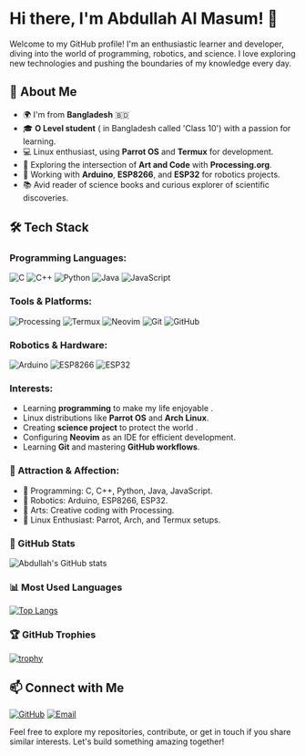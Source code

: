 # Hi there, I'm Abdullah Al Masum! 👋

Welcome to my GitHub profile! I'm an enthusiastic learner and developer, diving into the world of programming, robotics, and science.     I love exploring new technologies and pushing the boundaries of my knowledge every day.

## 🚀 About Me

- 🌍 I'm from **Bangladesh** 🇧🇩
- 🎓 **O Level student** ( in Bangladesh called 'Class 10') with a passion for learning.
- 💻 Linux enthusiast, using **Parrot OS** and **Termux** for development.
- 🎨 Exploring the intersection of **Art and Code** with **Processing.org**.
- 🤖 Working with **Arduino**, **ESP8266**, and **ESP32** for robotics projects.
- 📚 Avid reader of science books and curious explorer of scientific discoveries.

## 🛠️ Tech Stack

### Programming Languages:
![C](https://img.shields.io/badge/-C-00599C?style=for-the-badge&logo=c&logoColor=white)
![C++](https://img.shields.io/badge/-C++-00599C?style=for-the-badge&logo=cplusplus&logoColor=white)
![Python](https://img.shields.io/badge/-Python-3776AB?style=for-the-badge&logo=python&logoColor=white)
![Java](https://img.shields.io/badge/-Java-007396?style=for-the-badge&logo=java&logoColor=white)
![JavaScript](https://img.shields.io/badge/-JavaScript-F7DF1E?style=for-the-badge&logo=javascript&logoColor=black)


### Tools & Platforms:
![Processing](https://img.shields.io/badge/-Processing-006699?style=for-the-badge&logo=processingfoundation&logoColor=white)
![Termux](https://img.shields.io/badge/-Termux-2CA5E0?style=for-the-badge&logo=termux&logoColor=white)
![Neovim](https://img.shields.io/badge/-Neovim-57A143?style=for-the-badge&logo=neovim&logoColor=white)
![Git](https://img.shields.io/badge/-Git-F05032?style=for-the-badge&logo=git&logoColor=white)
![GitHub](https://img.shields.io/badge/-GitHub-181717?style=for-the-badge&logo=github&logoColor=white)

### Robotics & Hardware:
![Arduino](https://img.shields.io/badge/-Arduino-00979D?style=for-the-badge&logo=arduino&logoColor=white)
![ESP8266](https://img.shields.io/badge/-ESP8266-FFAA00?style=for-the-badge&logo=espressif&logoColor=white)
![ESP32](https://img.shields.io/badge/-ESP32-000000?style=for-the-badge&logo=espressif&logoColor=white)

### Interests:
- Learning **programming** to make my life enjoyable .
- Linux distributions like **Parrot OS** and **Arch Linux**.
- Creating **science project** to protect the world .
- Configuring **Neovim** as an IDE for efficient development.
- Learning **Git** and mastering **GitHub workflows**.

### 🌱 Attraction & Affection:
- 🔧 Programming: C, C++, Python, Java, JavaScript.
- 🤖 Robotics: Arduino, ESP8266, ESP32.
- 🎨 Arts: Creative coding with Processing.
- 🐧 Linux Enthusiast: Parrot, Arch, and Termux setups.

### 🌟 GitHub Stats
<!-- GitHub stats provide an overview of activity -->
![Abdullah's GitHub stats](https://github-readme-stats.vercel.app/api?username=IbnulMisbah&show_icons=true&theme=radical)

### 📊 Most Used Languages
[![Top Langs](https://github-readme-stats.vercel.app/api/top-langs/?username=IbnulMisbah&layout=compact&theme=radical)](https://github.com/anuraghazra/github-readme-stats)


### 🏆 GitHub Trophies
[![trophy](https://github-profile-trophy.vercel.app/?username=ibnulmisbah&theme=radical&margin-w=15&margin-h=15)](https://github.com/ryo-ma/github-profile-trophy)

## 📫 Connect with Me

<!-- Social and contact badges -->
[![GitHub](https://img.shields.io/badge/-GitHub-181717?style=for-the-badge&logo=github&logoColor=white)](https://github.com/IbnulMisbah)
[![Email](https://img.shields.io/badge/-Email-D14836?style=for-the-badge&logo=gmail&logoColor=white)](mailto:abdullahibnulmisbah@gmail.com)


<!-- Closing message -->
Feel free to explore my repositories, contribute, or get in touch if you share similar interests. Let's build something amazing together!
